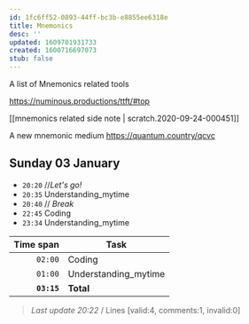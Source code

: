 ```yaml
---
id: 1fc6ff52-0893-44ff-bc3b-e8855ee6318e
title: Mnemonics
desc: ''
updated: 1609701931733
created: 1600716697073
stub: false
---
```


A list of Mnemonics related tools 

https://numinous.productions/ttft/#top

[[mnemonics related side note | scratch.2020-09-24-000451]] 


A new mnemonic medium 
https://quantum.country/qcvc


## Sunday 03 January

- `20:20` //_Let's go!_
- `20:35` Understanding_mytime
- `20:40` // _Break_
- `22:45` Coding
- `23:34` Understanding_mytime


| Time span          | Task                 |
| -----------------: | -------------------- |
|          `02:00`   | Coding               |
|          `01:00`   | Understanding_mytime |
|        **`03:15`** | **Total**            |

> _Last update 20:22_ / Lines [valid:4, comments:1, invalid:0]







